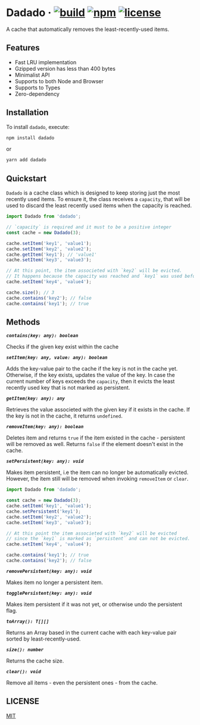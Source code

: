 # Dadado &middot; [![build](https://img.shields.io/circleci/build/github/EvandroLG/TheStorage/main.svg?sanitize=true)](https://app.circleci.com/pipelines/github/EvandroLG/TheStorage?branch=main) [![npm](https://img.shields.io/npm/v/the-storage.svg?style=flat)](https://www.npmjs.com/package/the-storage) [![license](https://badgen.now.sh/badge/license/MIT)](./LICENSE)

A cache that automatically removes the least-recently-used items.

## Features

- Fast LRU implementation
- Gzipped version has less than 400 bytes
- Minimalist API
- Supports to both Node and Browser
- Supports to Types
- Zero-dependency

## Installation

To install `dadado`, execute:

```sh
npm install dadado
```

or

```sh
yarn add dadado
```

## Quickstart

`Dadado` is a cache class which is designed to keep storing just the most recently used items.
To ensure it, the class receives a `capacity`, that will be used to discard the least recently used items when the capacity is reached.

```js
import Dadado from 'dadado';

// `capacity` is required and it must to be a positive integer
const cache = new Dadado(3);

cache.setItem('key1', 'value1');
cache.setItem('key2', 'value2');
cache.getItem('key1'); // 'value1'
cache.setItem('key3', 'value3');

// At this point, the item associeted with `key2` will be evicted.
// It happens because the capacity was reached and `key1` was used before `key2`.
cache.setItem('key4', 'value4');

cache.size(); // 3
cache.contains('key2'); // false
cache.contains('key1'); // true
```

## Methods

***`contains(key: any): boolean`***

Checks if the given key exist within the cache

***`setItem(key: any, value: any): boolean`***

Adds the key-value pair to the cache if the key is not in the cache yet.
Otherwise, if the key exists, updates the value of the key.
In case the current number of keys exceeds the `capacity`, then it evicts the least recently used key that is not marked as persistent.

***`getItem(key: any): any`***

Retrieves the value associeted with the given key if it exists in the cache.
If the key is not in the cache, it returns `undefined`.

***`removeItem(key: any): boolean`***

Deletes item and returns `true` if the item existed in the cache - persistent will be removed as well.
Returns `false` if the element doesn't exist in the cache.

***`setPersistent(key: any): void`***

Makes item persistent, i.e the item can no longer be automatically evicted.
However, the item still will be removed when invoking `removeItem` or `clear`.

```js
import Dadado from 'dadado';

const cache = new Dadado(3);
cache.setItem('key1', 'value1');
cache.setPersistent('key1');
cache.setItem('key2', 'value2');
cache.setItem('key3', 'value3');

// At this point the item associeted with `key2` will be evicted
// since the `key1` is marked as `persistent` and can not be evicted.
cache.setItem('key4', 'value4');

cache.contains('key1'); // true
cache.contains('key2'); // false
```

***`removePersistent(key: any): void`***

Makes item no longer a persistent item.

***`togglePersistent(key: any): void`***

Makes item persistent if it was not yet, or otherwise undo the persistent flag.

***`toArray(): T[][]`***

Returns an Array based in the current cache with each key-value pair sorted by least-recently-used.

***`size(): number`***

Returns the cache size.

***`clear(): void`***

Remove all items - even the persistent ones - from the cache.

## LICENSE

[MIT](./LICENSE)
